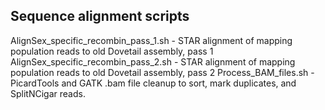 ## Sequence alignment scripts
AlignSex_specific_recombin_pass_1.sh - STAR alignment of mapping population reads to old Dovetail assembly, pass 1
AlignSex_specific_recombin_pass_2.sh - STAR alignment of mapping population reads to old Dovetail assembly, pass 2
Process_BAM_files.sh - PicardTools and GATK .bam file cleanup to sort, mark duplicates, and SplitNCigar reads. 